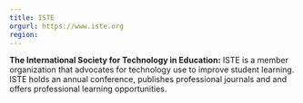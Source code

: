 ```yaml
---
title: ISTE
orgurl: https://www.iste.org
region:
---
```

**The International Society for Technology in Education:** ISTE is a member organization that advocates for technology use to improve student learning. ISTE holds an annual conference, publishes professional journals and and offers professional learning opportunities.